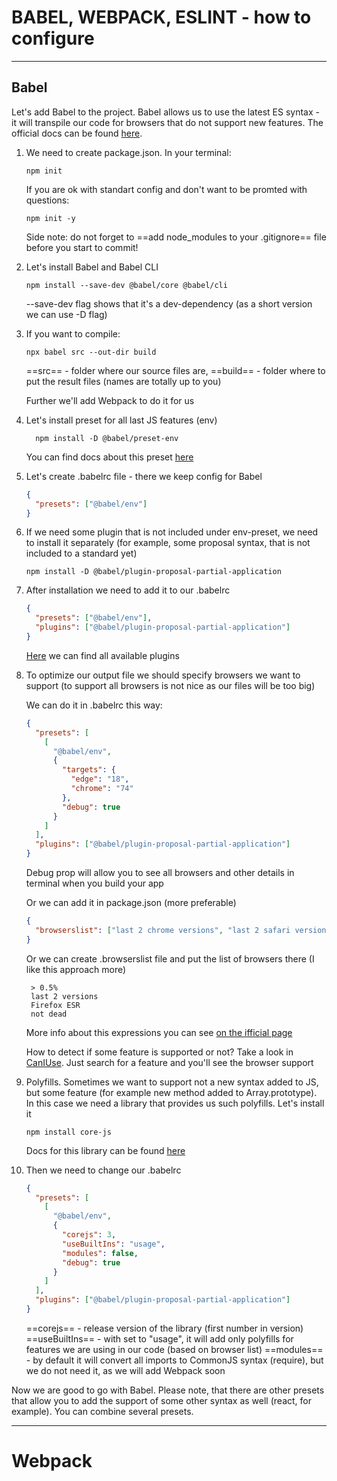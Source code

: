 # BABEL, WEBPACK, ESLINT - how to configure

---

## Babel

Let's add Babel to the project. Babel allows us to use the latest ES syntax - it will transpile our code for browsers that do not support new features. The official docs can be found [here](https://babeljs.io/docs/en/).

1. We need to create package.json. In your terminal:

   ```
   npm init
   ```

   If you are ok with standart config and don't want to be promted with questions:

   ```
   npm init -y
   ```

   Side note: do not forget to ==add node_modules to your .gitignore== file before you start to commit!

2. Let's install Babel and Babel CLI

   ```
   npm install --save-dev @babel/core @babel/cli
   ```

   --save-dev flag shows that it's a dev-dependency (as a short version we can use -D flag)

3. If you want to compile:

   ```
   npx babel src --out-dir build
   ```

   ==src== - folder where our source files are, ==build== - folder where to put the result files (names are totally up to you)

   Further we'll add Webpack to do it for us

4. Let's install preset for all last JS features (env)

   ```
     npm install -D @babel/preset-env
   ```

   You can find docs about this preset [here](https://babeljs.io/docs/en/babel-preset-env)

5. Let's create .babelrc file - there we keep config for Babel

   ```json
   {
     "presets": ["@babel/env"]
   }
   ```

6. If we need some plugin that is not included under env-preset, we need to install it separately (for example, some proposal syntax, that is not included to a standard yet)

   ```
   npm install -D @babel/plugin-proposal-partial-application
   ```

7. After installation we need to add it to our .babelrc

   ```json
   {
     "presets": ["@babel/env"],
     "plugins": ["@babel/plugin-proposal-partial-application"]
   }
   ```

   [Here](https://babeljs.io/docs/en/plugins-list) we can find all available plugins

8. To optimize our output file we should specify browsers we want to support (to support all browsers is not nice as our files will be too big)

   We can do it in .babelrc this way:

   ```json
   {
     "presets": [
       [
         "@babel/env",
         {
           "targets": {
             "edge": "18",
             "chrome": "74"
           },
           "debug": true
         }
       ]
     ],
     "plugins": ["@babel/plugin-proposal-partial-application"]
   }
   ```

   Debug prop will allow you to see all browsers and other details in terminal when you build your app

   Or we can add it in package.json (more preferable)

   ```json
   {
     "browserslist": ["last 2 chrome versions", "last 2 safari versions"]
   }
   ```

   Or we can create .browserslist file and put the list of browsers there (I like this approach more)

   ```
    > 0.5%
    last 2 versions
    Firefox ESR
    not dead
   ```

   More info about this expressions you can see [on the ifficial page](https://github.com/browserslist/browserslist#query-composition)

   How to detect if some feature is supported or not? Take a look in [CanIUse](https://caniuse.com/). Just search for a feature and you'll see the browser support

9. Polyfills. Sometimes we want to support not a new syntax added to JS, but some feature (for example new method added to Array.prototype). In this case we need a library that provides us such polyfills. Let's install it

   ```
   npm install core-js
   ```

   Docs for this library can be found [here](https://www.npmjs.com/package/core-js)

10. Then we need to change our .babelrc

    ```json
    {
      "presets": [
        [
          "@babel/env",
          {
            "corejs": 3,
            "useBuiltIns": "usage",
            "modules": false,
            "debug": true
          }
        ]
      ],
      "plugins": ["@babel/plugin-proposal-partial-application"]
    }
    ```

    ==corejs== - release version of the library (first number in version)
    ==useBuiltIns== - with set to "usage", it will add only polyfills for features we are using in our code (based on browser list)
    ==modules== - by default it will convert all imports to CommonJS syntax (require), but we do not need it, as we will add Webpack soon

Now we are good to go with Babel. Please note, that there are other presets that allow you to add the support of some other syntax as well (react, for example). You can combine several presets.

---

# Webpack
